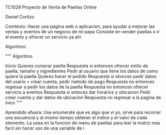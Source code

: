 TC1028 Proyecto de Venta de Paellas Online

Daniel Cortizo

Comtexto:
Hacer una pagina web o aplicacion, para ayudar a mejorar las ventas y eventos de un negocio de mi papa
Consiste en vender paellas o ir al evento y ofrecer un servicio ya ahi

Algoritmo: 

"""
Algoritmo

Inicio
Quieres comprar paella
Respuesta si entonces ofrecer estilo de paella, tamaño y ingredientes
Pedir al usuario que llene los datos de como quiere la paella
Quieres hacer el pedido
Respuesta si etonces pedir datos del usario = crear cuenta, 
pedir metodo de pago
Respuesta no entonces regresar a pedir los datos de la paella
Respuesta no entonces ofrecer servicio a eventos
Respuesta si entoces dar horarios y ubicacion
Pedir crear cuenta y dar datos de ubicacion
Respuesta no regresar a la pagina de inico 
"""

Aprendido afuera: 
    Use enumerate que es algo que vi yo, sirve para recorrer una secuencia y al mismo tiempo obtener el indice y el valor de cada elemento. La usea en la funcion de menu de paellas
    para leer la matriz mas facil sin hacer uso de una variable de i
